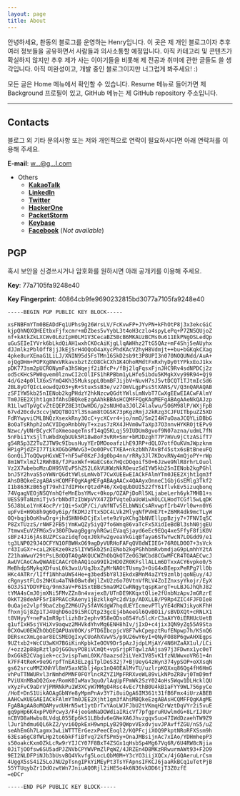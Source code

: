 ```yaml
---
layout: page
title: About
---
```


안녕하세요, 촨동의 블로그를 운영하는 Henry입니다. 이 곳은 제 개인 블로그이자 추후 여러 정보들을 공유하면서 사람들과 의사소통할 예정입니다. 아직 카테고리 및 콘텐츠가 확실하지 않지만 추후 제가 사는 이야기들을 비롯해 제 전공과 취미에 관한 글들도 쓸 생각입니다. 아직 미완성이고, 개발 중인 블로그이지만 너그럽게 봐주세요! :)

모든 글은 Home 메뉴에서 확인할 수 있습니다. Resume 메뉴로 들어가면 제 Background 프로필이 있고, GitHub 메뉴는 제 GitHub repository 주소입니다.

***

## Contacts

블로그 외 기타 문의사항 또는 저와 개인적으로 연락이 필요하시다면 아래 연락처를 이용해 주세요.

**E-mail**: <a href="http://scr.im/handongchoi">w...@g...l.com</a>

- Others
  - [**KakaoTalk**](https://open.kakao.com/o/swhn3Szb)
  - [**LinkedIn**](https://www.linkedin.com/in/henrychoi7/)
  - [**Twitter**](https://twitter.com/h3nrychoi)
  - [**HackerOne**](https://hackerone.com/henrychoi7)
  - [**PacketStorm**](https://packetstormsecurity.com/user/henrychoi7/)
  - [**Keybase**](https://keybase.io/handongchoi)
  - [**Facebook**](https://www.facebook.com/handongchoi) (*Not available*)

## PGP

혹시 보안을 신경쓰시거나 암호화를 원하시면 아래 공개키를 이용해 주세요.

**Key**: 77a7105fa9248e40

**Key Fingerprint**: 40864cb9fe9690232815bd3077a7105fa9248e40

```text
-----BEGIN PGP PUBLIC KEY BLOCK-----

xsFNBFmYTm0BEADdFq1UPhs9g26WrsLV/FcKvwFP+JYvPN+kFhOtP8j3x3ekcGiC
kjpQhNQXQHEEtbxFjfxcmr+mDZbes5vYybL3t4oH3czlo4spyLePq+P7ZN5QUjoZ
nf+kAtkZkLXCWv0L6zIpH0LM1V3CecaBZ5BcB6MKAUzBCMs0u611EkPNgOSLedQp
uGuSEIeIYVrk6bLkdQiAH1wxhCKOcAiKjgLlqAWHhz2TtG5QAz+mF4Shj5eAUyhx
dJJmlkzPblOff8jjJkEjSrH4OQoO4aXycPhdKAcV2hyH8Vdmjt++bu+bGKqkCXag
4pke8urXEmaG1LiLJ/XNIN95d5FsTMn16SkD2sb9t3P8UPI3n070NOQUNdd/AuA+
ojQgDHm+POPXg8WxVRkavxbztZcO8CkCXh1K4OhoRMdtFxRxhyDy0tYPkxEoJ1kx
pDK773sm2pUCRONymFa3hSWqejf2iBfcP+/fBj2lqFqsxFjnJHC9Rv4sdNPDCj2z
od5cKHcSPW0qvem0lznwCI2cOlIFS1hRPBbm1yLHfe5ibdu5KMgkXvy99R94+Qj9
4d/Gz4p0llX6xSYmQ4Kh35MuksppL0bmBFJijbV+NuvH7sJ5vtDCQT1TJtmIcSd6
2BL8yOfQIcLeowdQzO3+yR+StuxSsB3e/vz7OmVLgpPss5tXANS/V/Q3nQARAQAB
zSFIYW5kb25nIENob2kgPHdzY2hkNzcwQGdtYWlsLmNvbT7CwXgEEwEIACwFAlmY
Tm0JEE2Xjht1gm3fAhsDBQkeEzgAAhkBBAsHCQMFFQgKAgMEFgABAgAAeNkQAJzp
R1LlwdTpVgCvZtEQEPZ8E3tDwHDG/p2sNUHOa3JOlZ4lalwu/5O6M98lP/WXjFpB
67vd20cdv3ccvjWDQTBO1Yl3Snam8tOGSK73pKgzRmjJ2kRzg3CJFUITbpuZZ5XD
FdRYwyviCMLBNQzXsexkRny3OcC+ycXCvr4+jo/nmO/Sm2I4W7uOaaJCQYLiDBbG
BoOaTsRhph2oACVIDgoRnbbNyT+xzus7zRX4JHVm0wTaXp37O3nnvHYKROjtEPv9
Nzwc/yUNrBCycKToXmeoaqeTnsf14qQ5KLqj59IUDUm8gvof9N07azna/udmL7fN
5nFbi1YxSjlTuWbdXqbUUk5R18w8oF3vRR+Smr+bMJDzghT7P7HVu9jCtzASifT7
g54R5p3Z2TuZJTW9c9IbusHuyYErDMOooafzLhE9JRP+dQLO7otfOuKVmJWpzknm
HPigPjdZFI77TikXOGbGMWvG3+Oo0OPvCTXEA+nkzbNh7AvBf45stx6sBtBneuFQ
GonQiJToQQwpHGxWET+hF5wF0KzFJdg0bp4nn/rRRy3Jl7KDovRNy4mQjoPY+rWp
8m1WTxlm2l2RWhB8/fJPaxWkf+WaECs6x7HQcDOqoif50+6Jzwe9NlR8rhrLOuol
Vz2X7wbeboMzuDH9SVEvPShZS2L6kVUKWzNkR0euzSdIYW5kb25nIENob2kgPGhl
bnJ5Y2hvaS5oYWNrQGdtYWlsLmNvbT7CwXUEEwEIACkFAlmYTm0JEE2Xjht1gm3f
AhsDBQkeEzgABAsHCQMFFQgKAgMEFgABAgAACx4QAAyxOnneC1GbjGsEMlg3Tkf2
I1b863KzB65gT79xhI7dIPHxrQtzdP46/XxQqUbDUI522fY61flvkEv5izuqbonq
74VgagVEOjNSQYnhQfeMnEbsYMvc+0kop/OZAPjDoRl5KLjabeLerh6yk7MHB1+s
UESS9TaNzmiTjv5rbNbdTzIbWpVYX47ZDfVqteDaUoWiwXOLCLHodTCGfl5wLqDK
56J8bLo1YnK4ocP/r1Qi+SxQP/Ci/uNfNTvSELbWNiCsARvwpfIrb4Vrl0w+n0Y6
upFvE+H9b8h9g6Oy6ip/fKDMJzTtx5DC4LVk2MlyqNfPVHE7t+Z6MR4dk9mcTLyW
OQ+bqjbOoKhwOrg+jhdSHNHkDCjExlete9zVpXChg3bNVEllppBzjy7+7FNVIqSC
P8ZxTUzzS/rNWF2FB5jYmKwQZy5iyQ7fo6Wnq86vaTcFx5XidIeBdBl3shN0jgEU
7tmwxEuV2FMGx5v38OFDwagBggnyhRGwiEVaqSjayd6eEc9EQq4xe5FfyF8fiK0V
sBFz4Ji6jAs8UZPCsazidqfoqxJ0kFw2gveaVkGiqBfaya6STwYwcN7LOGdd9/e1
tg3LNP029J4OCFYN1OFBWHxO69agDyVURHoFAFqQV8dWIIEG+76R0LD0O7+3sVck
r43IuGXr+caL2KEKze0kzSlIYW5kb25nIENob2kgPGhhbmRvbmdjaG9pLmhhY2tA
Z21haWwuY29tPsLBdQQTAQgAKQUCWZhObQkQTZeOG3WCbd8CGwMFCR4TOAAECwcJ
AwUVCAoCAwQWAAECAACrOhAAQ1oa99Ik2HDOZR0KFsllALLm6DTxxACY6vpko0/5
MeBhdpSMykqXDfusL0k3wxU/UqJbxZyMrNAOtTUsmy3+OiG4xBEepxPeRPg7ll0b
HKc4ATRr/lIff1NhhaUWS4He+g3bed5bY8l3EkdxBMnM4aZYt9zmlbjqoNEuy/4J
cRgnystFLOs2NHXu4aTNkOBwtdWjlZxU2z6o70VtnVfRLV4ZoIZnxsyYkojr/EyX
6O3JS1YDDYPEq/9nm3aV+P61SxtBBc5ma9M2CwRNgytqspKargT+uLBJGJhQhJ82
tYMA4sCmJ0jmXNi5FMvZZn8n4vajexB/UTnDE9KKqxtQlie2fUnbNzApvJmGRzrE
OkKT28deAPF5rI8PRACcRAeny1jBzklkqPc2dVip/ADXLLB/P9Rp4ZIC4FJFDIe8
0uQaje2vlpf9baCzbgZ2M6U7y5fAVKdgW7hqdUEYIcmevPTlyYE4dRWJikyoKFhH
fhxnjGj8Zp1TJ4UqhD6oI9i5RCQtp23gcEj4bAeeGl6QvBO1i/sBVDXQt+cRNLX1
t8VHyyY+nePa1mR9ptlizhBr2ephv958eODso854Yu5lcKrC3aAYY0iERHUcUetB
g1ufIxH5sjVHiXv9aqwz2MHVkdYhvMg6ENH8hIv/jIxD+c4jix3QN9yZg55A9Sta
0CXOwU0EWZhObQEQAPUaV0OK/sPTD6IbcpjcV8F7wkCpepztRufENpwp7h/KSnQ6
DERsxcXmLgoar8ECSMEOgIxyCUoAhXVwVS/p9U26wY6yI+QNyFO88P6gwAHXEgps
9UZtxb2+WcCU3wKH7BGiKinKpbkIeOOV9DrSpAzJjdpLMjAY/4N6HZaAX1ul/LCi
/+ozz2p88pRztlpOjGGOuyPO8iVCmQt+vpSrjpRTqwlzAAjsa97j3FDwnx1yc0eT
DxGGkB2CVagiek+cc3vispTwmL0XK/0aazsd2iLVeXIV85vK1fzNUWwxoVR61+4n
k7FF4tReK+9e9GrpfTnEA3ELzgiTplDeS32j7+BjUeyG4zHyn374ypSOP+oXXsqN
gs62srcuMMZXNhVl8mV5axNSblj4px1nQ40EAlMvTU/uzlrpKQXxq86Qg4fH6HmG
vhPuTTNWURvl3rNmhdPMNF0FOYlncRZYZ1MpFRRXveWL89vLkNPoZR8vj0TmD9mf
PViUXnMBaDQ2Gxe/RomK0IwMav3quO/lAqUpFPmWk2SzY024oHs5Wqw1DLHcklQU
vXyzFvC9aDrVjPMRNkPu1W3XCyW7MMgO4Rsc4vEc7thB0U4kB1aFYY9WL756pyCe
/HoE+DnS1UikAOAgGbNYe8yMpmPnAv3Y7i8uiQgA6IM361t31fB6Fmx4iUrzABEB
AAHCwXUEGAEIACkFAlmYTm0JEE2Xjht1gm3fAhsMBQkeEzgABAsHCQMFFQgKAgME
FgABAgAA8oMQAMyvdUHrN5wt1ytDrTxYAoLWJFJbU2tVKmqH2rWztDqVYr2i5vuE
gq9pHp6K4xpPV0Pcwy3/F4jeoGmNaDOWdiaIRicVf7pfgpruRUwlmdG+8LrIJ0Ur
nCBVD8aHwbu8LVdqL055Ep6kS1LBbdv6eGNeXA6JhvzgqvSuo47IWdDzaehTW9Z9
lJur1hdmu6QL6kZ2/yvi6QpkExH9wnpLyB29QWpvVExdvjuvJPAvffZGU/nS5/uZ
seAhEmGh7Lagmx3wLiWTTTErGezxPeeCEoql2/KQPFcjiXOQ9PkptNRoRFXSsm9h
63Esa6gC8fWLHp2to6bkFfiBfvq72kfSPm5y+OnaJMBsijnAc7xIAo/YDHmhepP3
s50oakcKxmOZkLcRw9rYIJCY07F8BxT4ZSGx1qHsbSp4Mg67Vq6R/6U4RW8cNjia
0JiTjOOfsw6SU5adPJZNVbCPYWVPmZlPqWZ/4JRZEn4D8MKzRRwurmAWt93+F2O9
9EI2NLDFPiNJb3bUsvBQ4Vkvfg5LocLQbM0M+Y3cYO3iijXQCx/4jGQAeruLrCsm
4UggX5sS4iZ5LoJNU2pTsngIPkYiMEyPt3TsYFApnsIFKCJ6jaaRkBCq1uTetPjB
55YTUqybZr1DdOzwtWn7JniuAQ0Rjl2iHESo4k6N36vkDD6tjT3Z0zfE
=eDCr

-----END PGP PUBLIC KEY BLOCK-----
```
